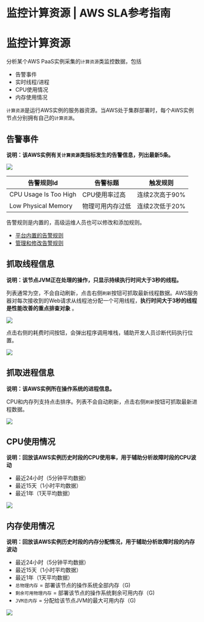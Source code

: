 # 监控计算资源 | AWS SLA参考指南

# 监控计算资源

分析某个AWS PaaS实例采集的`计算资源`类监控数据，包括

  * 告警事件
  * 实时线程/进程
  * CPU使用情况
  * 内存使用情况

`计算资源`是运行AWS实例的服务器资源。当AWS处于集群部署时，每个AWS实例节点分别拥有自己的`计算资源`。

## 告警事件

**说明：该AWS实例有关`计算资源`类指标发生的告警信息，列出最新5条。**

![](https://docs.awspaas.com/reference-guide/aws-paas-sla-reference-guide/aws_sla_management/21.png)

告警规则Id | 告警标题 | 触发规则  
---|---|---  
CPU Usage Is Too High | CPU使用率过高 | 连续2次高于90%  
Low Physical Memory | 物理可用内存过低 | 连续2次低于20%  
  
告警规则是内置的，高级运维人员也可以修改和添加规则。

  * [平台内置的告警规则](<../appendix1/alarm_rules.html>)
  * [管理和修改告警规则](<setting.html>)

## 抓取线程信息

**说明：该节点JVM正在处理的操作，只显示持续执行时间大于3秒的线程。**

列表通常为空，不会自动刷新，点击右侧`刷新`按钮可抓取最新线程数据。AWS服务器对每次接收到的Web请求从线程池分配一个可用线程，**执行时间大于3秒的线程是性能改善的重点排查对象** 。

![](https://docs.awspaas.com/reference-guide/aws-paas-sla-reference-guide/aws_sla_management/22.png)

点击右侧的耗费时间按钮，会弹出程序调用堆栈，辅助开发人员诊断代码执行位置。

![](https://docs.awspaas.com/reference-guide/aws-paas-sla-reference-guide/aws_sla_management/23.png)

## 抓取进程信息

**说明：该AWS实例所在操作系统的进程信息。**

CPU和内存列支持点击排序。列表不会自动刷新，点击右侧`刷新`按钮可抓取最新进程数据。

![](https://docs.awspaas.com/reference-guide/aws-paas-sla-reference-guide/aws_sla_management/24.png)

## CPU使用情况

**说明：回放该AWS实例历史时段的CPU使用率，用于辅助分析故障时段的CPU波动**

  * 最近24小时（5分钟平均数据）
  * 最近15天（1小时平均数据）
  * 最近1年（1天平均数据）

![](https://docs.awspaas.com/reference-guide/aws-paas-sla-reference-guide/aws_sla_management/25.png)

## 内存使用情况

**说明：回放该AWS实例历史时段的内存分配情况，用于辅助分析故障时段的内存波动**

  * 最近24小时（5分钟平均数据）
  * 最近15天（1小时平均数据）
  * 最近1年（1天平均数据）
  * `总物理内存` = 部署该节点的操作系统全部内存（G)
  * `剩余可用物理内存` = 部署该节点的操作系统剩余可用内存（G)
  * `JVM总内存` = 分配给该节点JVM的最大可用内存（G)

![](https://docs.awspaas.com/reference-guide/aws-paas-sla-reference-guide/aws_sla_management/26.png)
